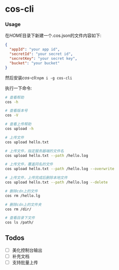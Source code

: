 cos-cli
=======


### Usage

在*HOME*目录下新建一个.cos.json的文件内容如下:

```json
{
  "appId": "your app id",
  "secretId": "your secret id",
  "secretKey": "your secret key",
  "bucket": "your bucket"
}
```

然后安装*cos-cli*:`npm i -g cos-cli`

执行一下命令:

```bash
# 查看帮助
cos -h

# 查看版本号
cos -V

# 查看上传帮助
cos upload -h

# 上传文件
cos upload hello.txt

# 上传文件，指定服务器端的文件名
cos upload hello.txt --path /hello.log

# 上传文件，覆盖同名的文件
cos upload hello.txt --path /hello.log --overwrite

# 上传文件，上传完成后删除本地文件
cos upload hello.txt --path /hello.log --delete

# 删除cdn上的文件
cos rm /hello.lg

# 删除cdn上的文件夹
cos rm /dir/

# 查看目录下文件
cos ls /path/
```

## Todos

- [ ] 美化控制台输出
- [ ] 补充文档
- [ ] 支持批量上传 
